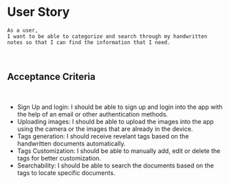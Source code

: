 # User Story 

```
As a user,
I want to be able to categorize and search through my handwritten notes so that I can find the information that I need.
```
<br>

## Acceptance Criteria 
<br>

- Sign Up and login: I should be able to sign up and login into the app with the help of an email or other authentication methods.
- Uploading images: I should be able to upload the images into the app using the camera or the images that are already in the device.
- Tags generation: I should receive revelant tags based on the handwritten documents automatically.
- Tags Customization: I should be able to manually add, edit or delete the tags for better customization. 
- Searchability: I should be able to search the documents based on the tags to locate specific documents.  